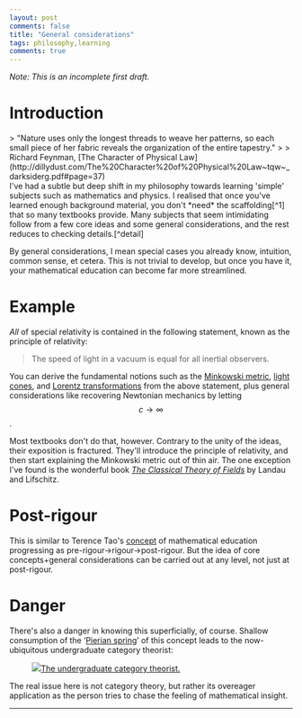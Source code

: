 ```yaml
---
layout: post
comments: false
title: "General considerations"
tags: philosophy,learning
comments: true
---
```

*Note: This is an incomplete first draft.*
# Introduction

<div class="epigraph" markdown="1">
> "Nature uses only the longest threads to weave her patterns, so each small piece of her fabric reveals the organization of the entire tapestry."
> 
> Richard Feynman, [The Character of Physical Law](http://dillydust.com/The%20Character%20of%20Physical%20Law~tqw~_darksiderg.pdf#page=37)
</div>
I've had a subtle but deep shift in my philosophy towards learning 'simple' subjects such as mathematics and physics.
I realised that once you've learned enough background material, you don't *need* the scaffolding[^1] that so many textbooks provide.
Many subjects that seem intimidating follow from a few core ideas and some general considerations, and the rest reduces to checking details.[^detail]

[^1]: Or babysitting, to be more derisive.
[^detail]: I don't mean to say that checking details is without value, but that the beginner can often miss the forest for the trees when neck-deep in details.

By general considerations, I mean special cases you already know, intuition, common sense, et cetera.
This is not trivial to develop, but once you have it, your mathematical education can become far more streamlined.

# Example
*All* of special relativity is contained in the following statement, known as the principle of relativity:
> The speed of light in a vacuum is equal for all inertial observers.

You can derive the fundamental notions such as the [Minkowski metric](https://en.wikipedia.org/wiki/Minkowski_space#Minkowski_metric), [light cones](https://en.wikipedia.org/wiki/Light_cone), and [Lorentz transformations](https://en.wikipedia.org/wiki/Lorentz_transformation) from the above statement, 
plus general considerations like recovering Newtonian mechanics by letting $$c\to\infty$$.

Most textbooks don't do that, however. 
Contrary to the unity of the ideas, their exposition is fractured.
They'll introduce the principle of relativity, and then start explaining the Minkowski metric out of thin air.
The one exception I've found is the wonderful book *[The Classical Theory of Fields](https://en.wikipedia.org/wiki/Course_of_Theoretical_Physics#Volume_2)* by Landau and Lifschitz.

# Post-rigour
This is similar to Terence Tao's [concept](https://terrytao.wordpress.com/career-advice/theres-more-to-mathematics-than-rigour-and-proofs/) of mathematical education progressing as pre-rigour→rigour→post-rigour. 
But the idea of core concepts+general considerations can be carried out at any level, not just at post-rigour.

# Danger
There's also a danger in knowing this superficially, of course. Shallow consumption of the ‘[Pierian spring](https://en.wikipedia.org/wiki/Pierian_Spring)’ of this concept leads to the now-ubiquitous undergraduate category theorist:

<figure>
<a href="https://i.redd.it/kwp14kysyul41.png"><img src="https://i.redd.it/kwp14kysyul41.png">The undergraduate category theorist.</a>
</figure>
The real issue here is not category theory, but rather its overeager application as the person tries to chase the feeling of mathematical insight.

---

